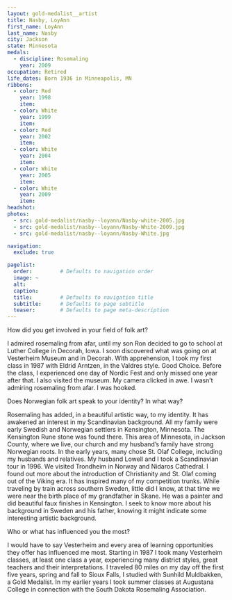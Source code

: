 ```yaml
---
layout: gold-medalist__artist
title: Nasby, LoyAnn
first_name: LoyAnn
last_name: Nasby
city: Jackson
state: Minnesota
medals: 
  - discipline: Rosemaling
    year: 2009
occupation: Retired
life_dates: Born 1936 in Minneapolis, MN
ribbons:
  - color: Red
    year: 1998
    item:
  - color: White
    year: 1999
    item:
  - color: Red
    year: 2002
    item:
  - color: White 
    year: 2004
    item:
  - color: White
    year: 2005
    item:
  - color: White
    year: 2009
    item:
headshot:
photos:
  - src: gold-medalist/nasby--loyann/Nasby-white-2005.jpg
  - src: gold-medalist/nasby--loyann/Nasby-White-2009.jpg
  - src: gold-medalist/nasby--loyann/Nasby-White.jpg

navigation:
  exclude: true

pagelist:
  order:         # Defaults to navigation order  
  image: ~
  alt:
  caption:
  title:         # Defaults to navigation title
  subtitle:      # Defaults to page subtitle
  teaser:        # Defaults to page meta-description  
---
```

How did you get involved in your field of folk art?
 
I admired rosemaling from afar, until my son Ron decided to go to school at Luther College in Decorah, Iowa. I soon discovered what was going on at Vesterheim Museum and in Decorah. 
With apprehension, I took my first class in 1987 with Eldrid Arntzen, in the Valdres style. Good Choice. Before the class, I experienced one day of Nordic Fest and only missed one year after that. I also visited the museum. My camera clicked in awe. I wasn’t admiring rosemaling from afar. I was hooked. 

Does Norwegian folk art speak to your identity? In what way? 

Rosemaling has added, in a beautiful artistic way, to my identity. It has awakened an interest in my Scandinavian background. All my family were early Swedish and Norwegian settlers in Kensington, Minnesota. The Kensington Rune stone was found there. This area of Minnesota, in Jackson County, where we live, our church and my husband’s family have strong Norwegian roots. In the early years, many chose St. Olaf College, including my husbands and relatives. My husband Lowell and I took a Scandinavian tour in 1996. We visited Trondheim in Norway and Nidaros Cathedral. I found out more about the introduction of Christianity and St. Olaf coming out of the Viking era. It has inspired many of my competition trunks. While traveling by train across southern Sweden, little did I know, at that time we were near the birth place of my grandfather in Skane. He was a painter and did beautiful faux finishes in Kensington. I seek to know more about his background in Sweden and his father, knowing it might indicate some interesting artistic background.

Who or what has influenced you the most?

I would have to say Vesterheim and every area of learning opportunities they offer has influenced me most. Starting in 1987 I took many Vesterheim classes, at least one class a year, experiencing many district styles, great teachers and their interpretations. I traveled 80 miles on my day off the first five years, spring and fall to Sioux Falls, I studied with Sunhild Muldbakken, a Gold Medalist. In my earlier years I took summer classes at Augustana College in connection with the South Dakota Rosemaling Association. 